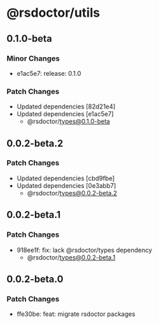 # @rsdoctor/utils

## 0.1.0-beta

### Minor Changes

- e1ac5e7: release: 0.1.0

### Patch Changes

- Updated dependencies [82d21e4]
- Updated dependencies [e1ac5e7]
  - @rsdoctor/types@0.1.0-beta

## 0.0.2-beta.2

### Patch Changes

- Updated dependencies [cbd9fbe]
- Updated dependencies [0e3abb7]
  - @rsdoctor/types@0.0.2-beta.2

## 0.0.2-beta.1

### Patch Changes

- 918ee1f: fix: lack @rsdoctor/types dependency
  - @rsdoctor/types@0.0.2-beta.1

## 0.0.2-beta.0

### Patch Changes

- ffe30be: feat: migrate rsdoctor packages
